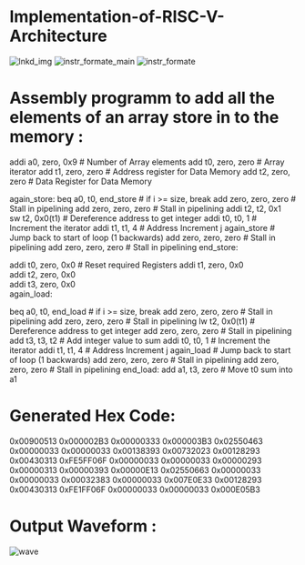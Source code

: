 # Implementation-of-RISC-V-Architecture
![lnkd_img](https://github.com/Dhairya-Senghani/Implementation-of-RISC-V-Architecture/assets/163739270/e4ab65c2-6614-4728-b7a6-54245dda2d61)
![instr_formate_main](https://github.com/Dhairya-Senghani/Implementation-of-RISC-V-Architecture/assets/163739270/c9613b12-b496-4efa-b943-6dc5c7425754)
![instr_formate](https://github.com/Dhairya-Senghani/Implementation-of-RISC-V-Architecture/assets/163739270/90729ef8-e8a8-4d3d-80f4-8b770f7480dc)

# Assembly programm to add all the elements of an array store in to the memory :
addi    a0, zero, 0x9    # Number of Array elements
add    t0, zero, zero    # Array iterator
add    t1, zero, zero    # Address register for Data Memory
add    t2, zero, zero    # Data Register for Data Memory

again_store:
beq   a0, t0, end_store  # if i >= size, break
add zero, zero, zero     # Stall in pipelining
add zero, zero, zero     # Stall in pipelining
addi   t2, t2, 0x1   
sw    t2, 0x0(t1)        # Dereference address to get integer
addi  t0, t0, 1          # Increment the iterator
addi  t1, t1, 4          # Address Increment
j     again_store        # Jump back to start of loop (1 backwards)
add zero, zero, zero     # Stall in pipelining
add zero, zero, zero     # Stall in pipelining
end_store:

addi    t0, zero, 0x0    # Reset required Registers
addi    t1, zero, 0x0        
addi    t2, zero, 0x0       
addi    t3, zero, 0x0       
again_load:

beq   a0, t0, end_load   # if i >= size, break
add zero, zero, zero     # Stall in pipelining
add zero, zero, zero     # Stall in pipelining
lw    t2, 0x0(t1)        # Dereference address to get integer
add zero, zero, zero     # Stall in pipelining
add   t3, t3, t2         # Add integer value to sum
addi  t0, t0, 1          # Increment the iterator
addi  t1, t1, 4          # Address Increment
j     again_load         # Jump back to start of loop (1 backwards)
add zero, zero, zero     # Stall in pipelining
add zero, zero, zero     # Stall in pipelining
end_load:
add    a1, t3, zero      # Move t0 sum  into a1



# Generated Hex Code:
0x00900513
0x000002B3
0x00000333
0x000003B3
0x02550463
0x00000033
0x00000033
0x00138393
0x00732023
0x00128293
0x00430313
0xFE5FF06F
0x00000033
0x00000033
0x00000293
0x00000313
0x00000393
0x00000E13
0x02550663
0x00000033
0x00000033
0x00032383
0x00000033
0x007E0E33
0x00128293
0x00430313
0xFE1FF06F
0x00000033
0x00000033
0x000E05B3


# Output Waveform :
![wave](https://github.com/Dhairya-Senghani/Implementation-of-RISC-V-Architecture/assets/163739270/b13c782e-18b5-4585-9d97-e2454fd5dcb1)
